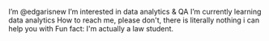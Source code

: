 I’m @edgarisnew
I’m interested in data analytics & QA
I’m currently learning data analytics
How to reach me, please don't, there is literally nothing i can help you with
Fun fact: I'm actually a law student.

